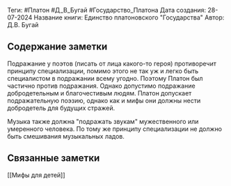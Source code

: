 Теги: #Платон #Д_В_Бугай #Государство_Платона
Дата создания: 28-07-2024
Название книги: Единство платоновского "Государства"
Автор: Д.В. Бугай
## Содержание заметки
Подражание у поэтов (писать от лица какого-то героя) противоречит принципу специализации, помимо этого не так уж и легко быть специалистом в подражании всему угодно. Поэтому Платон был частично против подражания. Однако допустимо подражание добродетельным и благочестивым людям. Платон допускает подражательную поэзию, однако как и мифы они должны нести добродетель для будущих стражей. 

Музыка также должна "подражать звукам" мужественного или умеренного человека. По тому же принципу специализации не должно быть смешивания музыкальных ладов.
## Связанные заметки
[[Мифы для детей]]